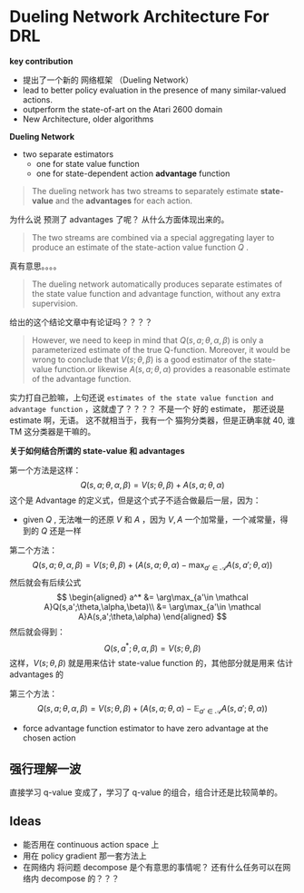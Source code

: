 # Dueling Network Architecture For DRL

**key contribution**

* 提出了一个新的 网络框架 （Dueling Network）
* lead to better policy evaluation in the presence of many similar-valued actions.
* outperform the state-of-art on the Atari 2600 domain
* New Architecture, older algorithms



**Dueling Network**

* two separate estimators
  * one for state value function
  * one for state-dependent action **advantage** function



> The dueling network has two streams to separately estimate **state-value** and the **advantages** for each action.

为什么说 预测了  advantages 了呢？ 从什么方面体现出来的。



> The two streams are combined via a special aggregating layer to produce an estimate of the state-action value function $Q$ .

真有意思。。。。



> The dueling network automatically produces separate estimates of the state value function and advantage function, without any extra supervision.

给出的这个结论文章中有论证吗？？？？



> However, we need to keep in mind that $Q(s,a;\theta,\alpha,\beta)$  is only a parameterized estimate of the true Q-function. Moreover, it would be wrong to conclude that $V(s;\theta,\beta)$ is a good estimator of the state-value function.or likewise $A(s,a;\theta,\alpha)$ provides a reasonable estimate of the advantage function.

实力打自己脸嘛，上句还说 `estimates of the state value function and advantage function` ，这就虚了？？？？ 不是一个 好的 estimate， 那还说是 estimate 啊，无语。 这不就相当于，我有一个 猫狗分类器，但是正确率就 40, 谁TM 这分类器是干嘛的。



**关于如何结合所谓的 state-value 和 advantages**

第一个方法是这样：
$$
Q(s,a;\theta,\alpha,\beta) = V(s;\theta,\beta) + A(s,a;\theta,\alpha)
$$
这个是 Advantage 的定义式，但是这个式子不适合做最后一层，因为：

* given $Q$ , 无法唯一的还原 $V$ 和 $A$ ，因为 $V,A$ 一个加常量，一个减常量，得到的 $Q$ 还是一样



第二个方法：
$$
Q(s,a;\theta,\alpha,\beta) = V(s;\theta,\beta) + \Biggr(A(s,a;\theta,\alpha)-\max_{a'\in \mathcal A}A(s,a';\theta,\alpha)\Biggr)
$$
然后就会有后续公式
$$
\begin{aligned}
a^* &= \arg\max_{a'\in \mathcal A}Q(s,a';\theta,\alpha,\beta)\\
&= \arg\max_{a'\in \mathcal A}A(s,a';\theta,\alpha)
\end{aligned}
$$
然后就会得到：
$$
Q(s,a^*;\theta,\alpha,\beta)  = V(s;\theta,\beta)
$$
这样，$V(s;\theta,\beta)$ 就是用来估计 state-value function 的，其他部分就是用来 估计 advantages 的



第三个方法：
$$
Q(s,a;\theta,\alpha,\beta) = V(s;\theta,\beta) + \Biggr(A(s,a;\theta,\alpha)-\mathbb E_{a'\in \mathcal A}A(s,a';\theta,\alpha)\Biggr)
$$

* force advantage function estimator to have zero advantage at the chosen action





## 强行理解一波

直接学习 q-value 变成了，学习了 q-value 的组合，组合计还是比较简单的。





## Ideas

* 能否用在 continuous action space 上
* 用在 policy gradient 那一套方法上
* 在网络内 将问题 decompose 是个有意思的事情呢？ 还有什么任务可以在网络内 decompose 的？？？

